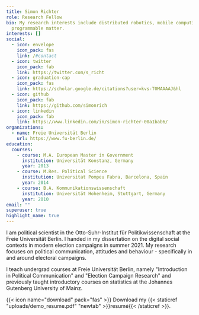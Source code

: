 ```yaml
---
title: Simon Richter
role: Research Fellow
bio: My research interests include distributed robotics, mobile computing and
  programmable matter.
interests: []
social:
  - icon: envelope
    icon_pack: fas
    link: /#contact
  - icon: twitter
    icon_pack: fab
    link: https://twitter.com/s_richt
  - icon: graduation-cap
    icon_pack: fas
    link: https://scholar.google.de/citations?user=kvs-T0MAAAAJ&hl
  - icon: github
    icon_pack: fab
    link: https://github.com/simonrich
  - icon: linkedin
    icon_pack: fab
    link: https://www.linkedin.com/in/simon-richter-00a1bab6/
organizations:
  - name: Freie Universität Berlin
    url: https://www.fu-berlin.de/
education:
  courses:
    - course: M.A. European Master in Government
      institution: Universität Konstanz, Germany
      year: 2013
    - course: M.Res. Political Science
      institution: Universitat Pompeu Fabra, Barcelona, Spain
      year: 2014
    - course: B.A. Kommunikationswissenschaft
      institution: Universität Hohenheim, Stuttgart, Germany
      year: 2010
email: ""
superuser: true
highlight_name: true
---
```

I am political scientist in the Otto-Suhr-Institut für Politikwissenschaft at the Freie Universität Berlin. I handed in my dissertation on the digital social contexts in modern election campaigns in summer 2021. My research focuses on political communication, attitudes and behaviour - specifically in and around electoral campaigns.

I teach undergrad courses at Freie Universität Berlin, namely "Introduction in Political Communication" and "Election Campaign Research" and previously taught introductory courses on statistics at the Johannes Gutenberg University of Mainz.

{{< icon name="download" pack="fas" >}} Download my {{< staticref "uploads/demo_resume.pdf" "newtab" >}}resumé{{< /staticref >}}.